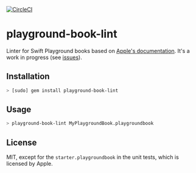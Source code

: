 [![CircleCI](https://circleci.com/gh/ashfurrow/playground-book-lint.svg?style=svg)](https://circleci.com/gh/ashfurrow/playground-book-lint)

# playground-book-lint

Linter for Swift Playground books based on [Apple's documentation](https://developer.apple.com/library/prerelease/content/documentation/Xcode/Conceptual/swift_playgrounds_doc_format/index.html#//apple_ref/doc/uid/TP40017343-CH47-SW4). It's a work in progress (see [issues](https://github.com/ashfurrow/playground-book-lint/issues)).

## Installation

```sh
> [sudo] gem install playground-book-lint
```

## Usage

```sh
> playground-book-lint MyPlaygroundBook.playgroundbook
```

## License

MIT, except for the `starter.playgroundbook` in the unit tests, which is licensed by Apple.
